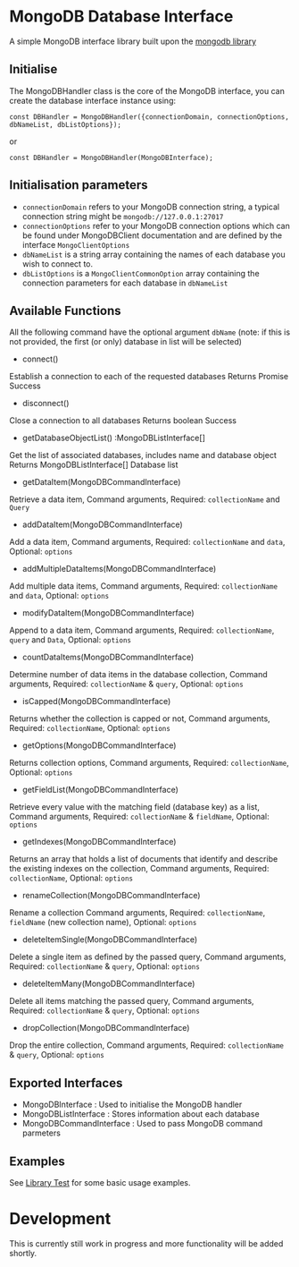 # MongoDB Database Interface

A simple MongoDB interface library built upon the [mongodb library](https://www.npmjs.com/package/mongodb)

## Initialise

The MongoDBHandler class is the core of the MongoDB interface, you can create the database interface instance using:

    const DBHandler = MongoDBHandler({connectionDomain, connectionOptions, dbNameList, dbListOptions});

or

    const DBHandler = MongoDBHandler(MongoDBInterface);

## Initialisation parameters

- `connectionDomain` refers to your MongoDB connection string, a typical connection string might be `mongodb://127.0.0.1:27017`
- `connectionOptions` refer to your MongoDB connection options which can be found under MongoDBClient documentation and are defined by the interface `MongoClientOptions`
- `dbNameList` is a string array containing the names of each database you wish to connect to.
- `dbListOptions` is a `MongoClientCommonOption` array containing the connection parameters for each database in `dbNameList`

## Available Functions

All the following command have the optional argument `dbName` (note: if this is not provided, the first (or only) database in list will be selected)

- connect()

Establish a connection to each of the requested databases
Returns Promise<boolean> Success

- disconnect()

Close a connection to all databases
Returns boolean Success

- getDatabaseObjectList() :MongoDBListInterface[]

Get the list of associated databases, includes name and database object
Returns MongoDBListInterface[] Database list

- getDataItem(MongoDBCommandInterface)

Retrieve a data item, Command arguments, Required: `collectionName` and `Query`

- addDataItem(MongoDBCommandInterface)

Add a data item, Command arguments, Required: `collectionName` and `data`, Optional: `options`

- addMultipleDataItems(MongoDBCommandInterface)

Add multiple data items, Command arguments, Required: `collectionName` and `data`, Optional: `options`

- modifyDataItem(MongoDBCommandInterface)

Append to a data item, Command arguments, Required: `collectionName`, `query` and `Data`, Optional: `options`

- countDataItems(MongoDBCommandInterface)

Determine number of data items in the database collection, Command arguments, Required: `collectionName` & `query`, Optional: `options`

- isCapped(MongoDBCommandInterface)

Returns whether the collection is capped or not, Command arguments, Required: `collectionName`, Optional: `options`

- getOptions(MongoDBCommandInterface)

Returns collection options, Command arguments, Required: `collectionName`, Optional: `options`

- getFieldList(MongoDBCommandInterface)

Retrieve every value with the matching field (database key) as a list, Command arguments, Required: `collectionName` & `fieldName`, Optional: `options`

- getIndexes(MongoDBCommandInterface)

Returns an array that holds a list of documents that identify and describe the existing indexes on the collection, Command arguments, Required: `collectionName`, Optional: `options`

- renameCollection(MongoDBCommandInterface)

Rename a collection Command arguments, Required: `collectionName`, `fieldName` (new collection name), Optional: `options`

- deleteItemSingle(MongoDBCommandInterface)

Delete a single item as defined by the passed query, Command arguments, Required: `collectionName` & `query`, Optional: `options`

- deleteItemMany(MongoDBCommandInterface)

Delete all items matching the passed query, Command arguments, Required: `collectionName` & `query`, Optional: `options`

- dropCollection(MongoDBCommandInterface)

Drop the entire collection, Command arguments, Required: `collectionName` & `query`, Optional: `options`

## Exported Interfaces

- MongoDBInterface : Used to initialise the MongoDB handler
- MongoDBListInterface : Stores information about each database
- MongoDBCommandInterface : Used to pass MongoDB command parmeters

## Examples

See [Library Test](https://github.com/aThornes/mongodb-if/tree/master/test) for some basic usage examples.

# Development

This is currently still work in progress and more functionality will be added shortly.
